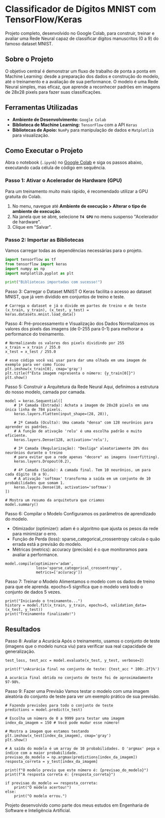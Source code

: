 # Classificador de Dígitos MNIST com TensorFlow/Keras

Projeto completo, desenvolvido no Google Colab, para construir, treinar e avaliar uma Rede Neural capaz de classificar dígitos manuscritos (0 a 9) do famoso dataset MNIST.


## Sobre o Projeto
O objetivo central é demonstrar um fluxo de trabalho de ponta a ponta em Machine Learning: desde a preparação dos dados e construção do modelo, até o treinamento e a avaliação de sua performance. O modelo é uma Rede Neural simples, mas eficaz, que aprende a reconhecer padrões em imagens de 28x28 pixels para fazer suas classificações.

## Ferramentas Utilizadas
* **Ambiente de Desenvolvimento:** `Google Colab`
* **Biblioteca de Machine Learning:** `TensorFlow` com a API `Keras`
* **Bibliotecas de Apoio:** `NumPy` para manipulação de dados e `Matplotlib` para visualização.

## Como Executar o Projeto
Abra o notebook (`.ipynb`) no [Google Colab](https://colab.research.google.com/) e siga os passos abaixo, executando cada célula de código em sequência.

### Passo 1: Ativar o Acelerador de Hardware (GPU)
Para um treinamento muito mais rápido, é recomendado utilizar a GPU gratuita do Colab.
1. No menu, navegue até **Ambiente de execução > Alterar o tipo de ambiente de execução**.
2. Na janela que se abre, selecione **`T4 GPU`** no menu suspenso "Acelerador de hardware".
3. Clique em "Salvar".

### Passo 2: Importar as Bibliotecas
Vamos carregar todas as dependências necessárias para o projeto.
```python
import tensorflow as tf
from tensorflow import keras
import numpy as np
import matplotlib.pyplot as plt

print("Bibliotecas importadas com sucesso!")
```
Passo 3: Carregar o Dataset MNIST
O Keras facilita o acesso ao dataset MNIST, que já vem dividido em conjuntos de treino e teste.

```
# Carrega o dataset e já o divide em partes de treino e de teste
(x_train, y_train), (x_test, y_test) = keras.datasets.mnist.load_data()

```
Passo 4: Pré-processamento e Visualização dos Dados
Normalizamos os valores dos pixels das imagens (de 0-255 para 0-1) para melhorar a performance do treinamento.
```
# Normalizando os valores dos pixels dividindo por 255
x_train = x_train / 255.0
x_test = x_test / 255.0
```
```
# esse código você vai usar para dar uma olhada em uma imagem de exemplo para ver como ficou
plt.imshow(x_train[0], cmap='gray')
plt.title(f"Esta imagem representa o número: {y_train[0]}")
plt.show()
```
Passo 5: Construir a Arquitetura da Rede Neural
Aqui, definimos a estrutura do nosso modelo, camada por camada.
```
model = keras.Sequential([
    # 1ª Camada (Entrada): Achata a imagem de 28x28 pixels em uma única linha de 784 pixels.
    keras.layers.Flatten(input_shape=(28, 28)),

    # 2ª Camada (Oculta): Uma camada "densa" com 128 neurônios para aprender os padrões.
    # A função de ativação 'relu' é uma escolha padrão e muito eficiente.
    keras.layers.Dense(128, activation='relu'),

    # 3ª Camada (Regularização): "Desliga" aleatoriamente 20% dos neurônios durante o treino
    # para evitar que a rede apenas "decore" as imagens (overfitting).
    keras.layers.Dropout(0.2),

    # 4ª Camada (Saída): A camada final. Tem 10 neurônios, um para cada dígito (0 a 9).
    # A ativação 'softmax' transforma a saída em um conjunto de 10 probabilidades que somam 1.
    keras.layers.Dense(10, activation='softmax')
])

# Mostra um resumo da arquitetura que criamos
model.summary()
```
Passo 6: Compilar o Modelo
Configuramos os parâmetros de aprendizado do modelo.
 * Otimizador (optimizer): adam é o algoritmo que ajusta os pesos da rede para minimizar o erro.
 * Função de Perda (loss): sparse_categorical_crossentropy calcula o quão errada está a previsão do modelo.
 * Métricas (metrics): accuracy (precisão) é o que monitoramos para avaliar a performance.
```
model.compile(optimizer='adam',
              loss='sparse_categorical_crossentropy',
              metrics=['accuracy'])
```
Passo 7: Treinar o Modelo
Alimentamos o modelo com os dados de treino para que ele aprenda. epochs=5 significa que o modelo verá todo o conjunto de dados 5 vezes.
```
print("Iniciando o treinamento...")
history = model.fit(x_train, y_train, epochs=5, validation_data=(x_test, y_test))
print("Treinamento finalizado!")
```
## Resultados
Passo 8: Avaliar a Acurácia
Após o treinamento, usamos o conjunto de teste (imagens que o modelo nunca viu) para verificar sua real capacidade de generalização.
```
test_loss, test_acc = model.evaluate(x_test, y_test, verbose=2)

print(f'\nAcurácia final no conjunto de teste: {test_acc * 100:.2f}%')

A acurácia final obtida no conjunto de teste foi de aproximadamente 97-98%.
```
Passo 9: Fazer uma Previsão
Vamos testar o modelo com uma imagem aleatória do conjunto de teste para ver um exemplo prático de sua previsão.
```
# Fazendo previsões para todo o conjunto de teste
predictions = model.predict(x_test)

# Escolha um número de 0 a 9999 para testar uma imagem
index_da_imagem = 150 # Você pode mudar esse número!

# Mostra a imagem que estamos testando
plt.imshow(x_test[index_da_imagem], cmap='gray')
plt.show()

# A saída do modelo é um array de 10 probabilidades. O 'argmax' pega o índice com a maior probabilidade.
previsao_do_modelo = np.argmax(predictions[index_da_imagem])
resposta_correta = y_test[index_da_imagem]

print(f"O modelo previu que este número é: {previsao_do_modelo}")
print(f"A resposta correta é: {resposta_correta}")

if previsao_do_modelo == resposta_correta:
    print("O modelo acertou!")
else:
    print("O modelo errou.")
```

Projeto desenvolvido como parte dos meus estudos em Engenharia de Software e Inteligência Artificial.

